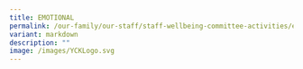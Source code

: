 ```yaml
---
title: EMOTIONAL
permalink: /our-family/our-staff/staff-wellbeing-committee-activities/emotional/
variant: markdown
description: ""
image: /images/YCKLogo.svg
---
```

